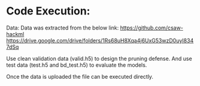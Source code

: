# Code Execution:
Data:
Data was extracted from the below link:
https://github.com/csaw-hackml
https://drive.google.com/drive/folders/1Rs68uH8Xqa4j6UxG53wzD0uyI8347dSq

Use clean validation data (valid.h5) to design the pruning defense. And use test data (test.h5 and bd_test.h5) to evaluate the models.

Once the data is uploaded the file can be executed directly. 
